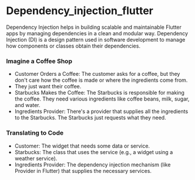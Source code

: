 # Dependency_injection_flutter

Dependency Injection helps in building scalable and maintainable Flutter apps by managing dependencies in a clean and modular way. Dependency Injection (DI) is a design pattern used in software development to manage how components or classes obtain their dependencies.


### Imagine a Coffee Shop

- Customer Orders a Coffee: The customer asks for a coffee, but they don't care how the coffee is made or where the ingredients come from. 
- They just want their coffee.
- Starbucks Makes the Coffee: The Starbucks is responsible for making the coffee. They need various ingredients like coffee beans, milk, sugar, and water.
- Ingredients Provider: There's a provider that supplies all the ingredients to the Starbucks. The Starbucks just requests what they need.

### Translating to Code
- Customer: The widget that needs some data or service.
- Starbucks: The class that uses the service (e.g., a widget using a weather service).
- Ingredients Provider: The dependency injection mechanism (like Provider in Flutter) that supplies the necessary services.
